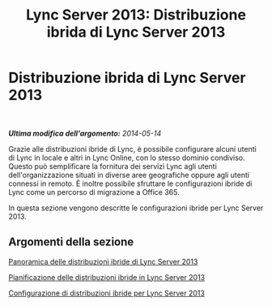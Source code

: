 ﻿---
title: 'Lync Server 2013: Distribuzione ibrida di Lync Server 2013'
TOCTitle: Distribuzione ibrida di Lync Server 2013
ms:assetid: 3539abf6-e2e2-47fe-aad5-269bdf98c3b7
ms:mtpsurl: https://technet.microsoft.com/it-it/library/JJ204805(v=OCS.15)
ms:contentKeyID: 49300152
ms.date: 08/24/2015
mtps_version: v=OCS.15
ms.translationtype: HT
---

# Distribuzione ibrida di Lync Server 2013

 

_**Ultima modifica dell'argomento:** 2014-05-14_

Grazie alle distribuzioni ibride di Lync, è possibile configurare alcuni utenti di Lync in locale e altri in Lync Online, con lo stesso dominio condiviso. Questo può semplificare la fornitura dei servizi Lync agli utenti dell'organizzazione situati in diverse aree geografiche oppure agli utenti connessi in remoto. È inoltre possibile sfruttare le configurazioni ibride di Lync come un percorso di migrazione a Office 365.

In questa sezione vengono descritte le configurazioni ibride per Lync Server 2013.

## Argomenti della sezione

[Panoramica delle distribuzioni ibride di Lync Server 2013](lync-server-2013-overview-of-hybrid-deployments.md)

[Pianificazione delle distribuzioni ibride in Lync Server 2013](this-topic-is-no-longer-available_2.md)

[Configurazione di distribuzioni ibride per Lync Server 2013](lync-server-2013-configuring-hybrid-deployments.md)

